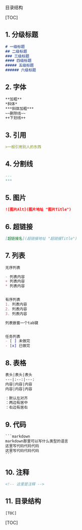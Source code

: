 目录结构

[TOC]



## 1. 分级标题

```markdown
# 一级标题
## 二级标题
### 三级标题
#### 四级标题
##### 五级标题
###### 六级标题
```



## 2. 字体

```markdown
**加粗**
*斜体*
***斜体加粗***
~~删除线~~
++下划线++
```



## 3. 引用

```markdown
>一般引用别人的东西
```



## 4. 分割线

```markdown
---
***
```



## 5. 图片

```markdown
![图片Alt](图片地址 "图片Title")
```



## 6. 超链接

```markdown
[超链接名](超链接地址 "超链接Title")
```



## 7. 列表

```markdown
无序列表

- 列表内容
+ 列表内容
* 列表内容


有序列表
1. 列表内容
2. 列表内容
3. 列表内容

列表嵌套一个tab键


任务列表
- [ ] 未做完
- [x] 已做完
```

 


## 8. 表格

```markdown
表头|表头|表头
---|:--:|---:
内容|内容|内容
内容|内容|内容

：默认左对齐
：两边有居中
：右边有居右
```



## 9. 代码

```markdown
​```markdown
markdown那里可以写什么类型的语言
这里写代码代码代码
这里写代码代码代码
​```
```



## 10. 注释

```markdown
<!-- 这里是注释 -->
```



## 11. 目录结构

```
[TOC]
```









[TOC]